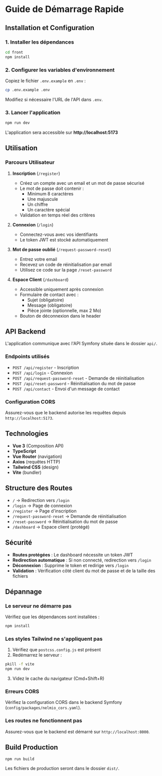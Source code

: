 # Guide de Démarrage Rapide

## Installation et Configuration

### 1. Installer les dépendances

```bash
cd front
npm install
```

### 2. Configurer les variables d'environnement

Copiez le fichier `.env.example` en `.env` :

```bash
cp .env.example .env
```

Modifiez si nécessaire l'URL de l'API dans `.env`.

### 3. Lancer l'application

```bash
npm run dev
```

L'application sera accessible sur **http://localhost:5173**

## Utilisation

### Parcours Utilisateur

1. **Inscription** (`/register`)

   - Créez un compte avec un email et un mot de passe sécurisé
   - Le mot de passe doit contenir :
     - Minimum 8 caractères
     - Une majuscule
     - Un chiffre
     - Un caractère spécial
   - Validation en temps réel des critères

2. **Connexion** (`/login`)

   - Connectez-vous avec vos identifiants
   - Le token JWT est stocké automatiquement

3. **Mot de passe oublié** (`/request-password-reset`)

   - Entrez votre email
   - Recevez un code de réinitialisation par email
   - Utilisez ce code sur la page `/reset-password`

4. **Espace Client** (`/dashboard`)
   - Accessible uniquement après connexion
   - Formulaire de contact avec :
     - Sujet (obligatoire)
     - Message (obligatoire)
     - Pièce jointe (optionnelle, max 2 Mo)
   - Bouton de déconnexion dans le header

## API Backend

L'application communique avec l'API Symfony située dans le dossier `api/`.

### Endpoints utilisés

- `POST /api/register` - Inscription
- `POST /api/login` - Connexion
- `POST /api/request-password-reset` - Demande de réinitialisation
- `POST /api/reset-password` - Réinitialisation du mot de passe
- `POST /api/contact` - Envoi d'un message de contact

### Configuration CORS

Assurez-vous que le backend autorise les requêtes depuis `http://localhost:5173`.

## Technologies

- **Vue 3** (Composition API)
- **TypeScript**
- **Vue Router** (navigation)
- **Axios** (requêtes HTTP)
- **Tailwind CSS** (design)
- **Vite** (bundler)

## Structure des Routes

- `/` → Redirection vers `/login`
- `/login` → Page de connexion
- `/register` → Page d'inscription
- `/request-password-reset` → Demande de réinitialisation
- `/reset-password` → Réinitialisation du mot de passe
- `/dashboard` → Espace client (protégé)

## Sécurité

- **Routes protégées** : Le dashboard nécessite un token JWT
- **Redirection automatique** : Si non connecté, redirection vers `/login`
- **Déconnexion** : Supprime le token et redirige vers `/login`
- **Validation** : Vérification côté client du mot de passe et de la taille des fichiers

## Dépannage

### Le serveur ne démarre pas

Vérifiez que les dépendances sont installées :

```bash
npm install
```

### Les styles Tailwind ne s'appliquent pas

1. Vérifiez que `postcss.config.js` est présent
2. Redémarrez le serveur :

```bash
pkill -f vite
npm run dev
```

3. Videz le cache du navigateur (Cmd+Shift+R)

### Erreurs CORS

Vérifiez la configuration CORS dans le backend Symfony (`config/packages/nelmio_cors.yaml`).

### Les routes ne fonctionnent pas

Assurez-vous que le backend est démarré sur `http://localhost:8000`.

## Build Production

```bash
npm run build
```

Les fichiers de production seront dans le dossier `dist/`.
